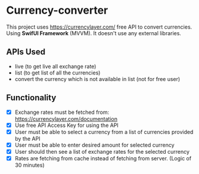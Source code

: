# Currency-converter

This project uses https://currencylayer.com/ free API to convert currencies. 
Using **SwifUI Framework** (MVVM). It doesn't use any external libraries.

## APIs Used
  - live (to get live all exchange rate)
  - list (to get list of all the currencies)
  - convert the currency which is not available in list (not for free user) 

## Functionality
- [x] Exchange rates must be fetched from: https://currencylayer.com/documentation
- [x] Use free API Access Key for using the API
- [x] User must be able to select a currency from a list of currencies provided by the API
- [x] User must be able to enter desired amount for selected currency
- [x] User should then see a list of exchange rates for the selected currency
- [x] Rates are fetching from cache instead of fetching from server. (Logic of 30 minutes)

